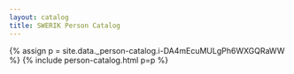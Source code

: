 ```yaml
---
layout: catalog
title: SWERIK Person Catalog
---
```

{% assign p = site.data._person-catalog.i-DA4mEcuMULgPh6WXGQRaWW %}
{% include person-catalog.html p=p %}


